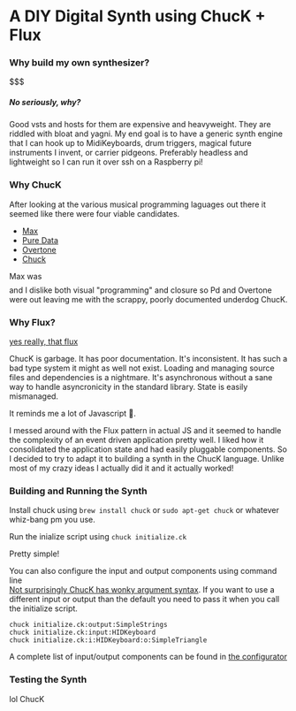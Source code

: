 # A DIY Digital Synth using ChucK + Flux #

### Why build my own synthesizer? ###
$$$

##### No seriously, why? #####
Good vsts and hosts for them are expensive and heavyweight. They are riddled with bloat and yagni. My end goal is to have a generic synth engine that I can hook up to MidiKeyboards, drum triggers, magical future instruments I invent, or carrier pidgeons. Preferably headless and lightweight so I can run it over ssh on a Raspberry pi!

### Why ChucK ###
After looking at the various musical programming laguages out there it seemed like there were four viable candidates.
- [Max](https://cycling74.com/products/max/)
- [Pure Data](https://puredata.info/)
- [Overtone](http://overtone.github.io/)
- [Chuck](http://chuck.cs.princeton.edu/)

Max was $$$$ and I dislike both visual "programming" and closure so Pd and Overtone were out leaving me with the scrappy, poorly documented underdog ChucK.

### Why Flux? ###
[yes really, that flux](https://facebook.github.io/flux/)

ChucK is garbage. It has poor documentation. It's inconsistent. It has such a bad type system it might as well not exist. Loading and managing source files and dependencies is a nightmare. It's asynchronous without a sane way to handle asyncronicity in the standard library. State is easily mismanaged.

It reminds me a lot of Javascript :troll:.

I messed around with the Flux pattern in actual JS and it seemed to handle the complexity of an event driven application pretty well. I liked how it consolidated the application state and had easily pluggable components. So I decided to try to adapt it to building a synth in the ChucK language. Unlike most of my crazy ideas I actually did it and it actually worked!

### Building and Running the Synth ###
Install chuck using `brew install chuck` or `sudo apt-get chuck` or whatever whiz-bang pm you use.

Run the inialize script using `chuck initialize.ck`

Pretty simple!

You can also configure the input and output components using command line  
[Not surprisingly ChucK has wonky argument syntax](http://chuck.cs.princeton.edu/doc/language/spork.html). If you want to use a different input or output than the default you need to pass it when you call the initialize script.

```
chuck initialize.ck:output:SimpleStrings  
chuck initialize.ck:input:HIDKeyboard
chuck initialize.ck:i:HIDKeyboard:o:SimpleTriangle
```

A complete list of input/output components can be found in [the configurator](configurator.ck)


### Testing the Synth ###
lol ChucK

